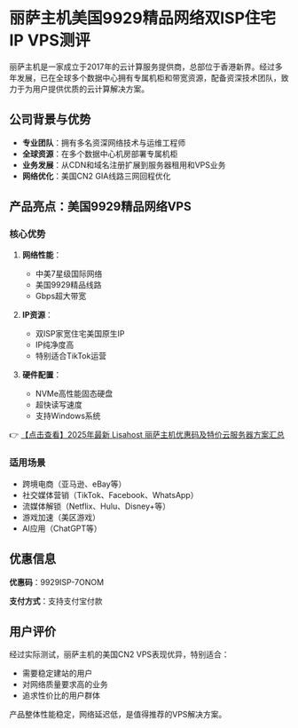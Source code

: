 # 丽萨主机美国9929精品网络双ISP住宅IP VPS测评

丽萨主机是一家成立于2017年的云计算服务提供商，总部位于香港新界。经过多年发展，已在全球多个数据中心拥有专属机柜和带宽资源，配备资深技术团队，致力于为用户提供优质的云计算解决方案。

## 公司背景与优势

- **专业团队**：拥有多名资深网络技术与运维工程师
- **全球资源**：在多个数据中心机房部署专属机柜
- **业务发展**：从CDN和域名注册扩展到服务器租用和VPS业务
- **网络优化**：美国CN2 GIA线路三网回程优化

## 产品亮点：美国9929精品网络VPS

### 核心优势

1. **网络性能**：
   - 中美7星级国际网络
   - 美国9929精品线路
   - Gbps超大带宽

2. **IP资源**：
   - 双ISP家宽住宅美国原生IP
   - IP纯净度高
   - 特别适合TikTok运营

3. **硬件配置**：
   - NVMe高性能固态硬盘
   - 超快读写速度
   - 支持Windows系统

👉 [【点击查看】2025年最新 Lisahost 丽萨主机优惠码及特价云服务器方案汇总](https://bit.ly/lisazhuji)

### 适用场景

- 跨境电商（亚马逊、eBay等）
- 社交媒体营销（TikTok、Facebook、WhatsApp）
- 流媒体解锁（Netflix、Hulu、Disney+等）
- 游戏加速（美区游戏）
- AI应用（ChatGPT等）

## 优惠信息

**优惠码**：9929ISP-7ONOM

**支付方式**：支持支付宝付款

## 用户评价

经过实际测试，丽萨主机的美国CN2 VPS表现优异，特别适合：
- 需要稳定建站的用户
- 对网络质量要求高的业务
- 追求性价比的用户群体

产品整体性能稳定，网络延迟低，是值得推荐的VPS解决方案。